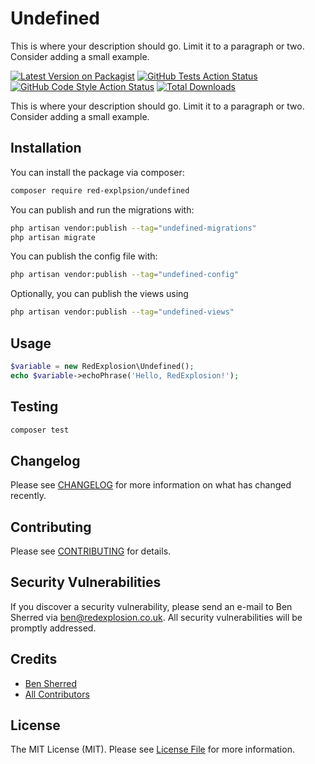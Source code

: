 # Undefined

This is where your description should go. Limit it to a paragraph or two. Consider adding a small example.

[![Latest Version on Packagist](https://img.shields.io/packagist/v/red-explpsion/undefined.svg?style=flat-square)](https://packagist.org/packages/red-explpsion/undefined)
[![GitHub Tests Action Status](https://img.shields.io/github/actions/workflow/status/red-explpsion/undefined/run-tests.yml?branch=main&label=tests&style=flat-square)](https://github.com/red-explpsion/undefined/actions/workflows/tests.yaml?query=branch:main)
[![GitHub Code Style Action Status](https://img.shields.io/github/actions/workflow/status/red-explpsion/undefined/coding-standards.yml?label=code%20style&style=flat-square)](https://github.com/red-explpsion/undefined/actions/workflows/coding-standards.yml?query=branch:main)
[![Total Downloads](https://img.shields.io/packagist/dt/red-explpsion/undefined.svg?style=flat-square)](https://packagist.org/packages/red-explpsion/undefined)

This is where your description should go. Limit it to a paragraph or two. Consider adding a small example.

## Installation

You can install the package via composer:

```bash
composer require red-explpsion/undefined
```

You can publish and run the migrations with:

```bash
php artisan vendor:publish --tag="undefined-migrations"
php artisan migrate
```

You can publish the config file with:

```bash
php artisan vendor:publish --tag="undefined-config"
```

Optionally, you can publish the views using

```bash
php artisan vendor:publish --tag="undefined-views"
```

## Usage

```php
$variable = new RedExplosion\Undefined();
echo $variable->echoPhrase('Hello, RedExplosion!');
```

## Testing

```bash
composer test
```

## Changelog

Please see [CHANGELOG](CHANGELOG.md) for more information on what has changed recently.

## Contributing

Please see [CONTRIBUTING](CONTRIBUTING.md) for details.

## Security Vulnerabilities

If you discover a security vulnerability, please send an e-mail to Ben Sherred via ben@redexplosion.co.uk. All security
vulnerabilities will be promptly addressed.

## Credits

- [Ben Sherred](https://github.com/bensherred)
- [All Contributors](../../contributors)

## License

The MIT License (MIT). Please see [License File](LICENSE.md) for more information.

